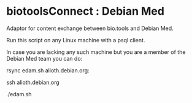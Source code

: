 # biotoolsConnect : Debian Med
Adaptor for content exchange between bio.tools and Debian Med.

Run this script on any Linux machine with a psql client.
 
In case you are lacking any such machine but you are a member of the Debian Med team you can do:

rsync edam.sh alioth.debian.org:

ssh alioth.debian.org

./edam.sh
